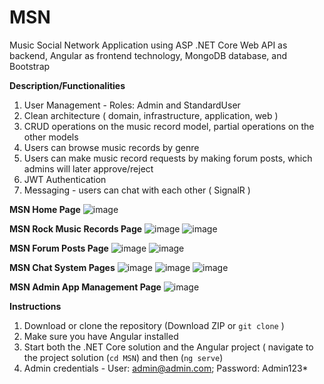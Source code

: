 # MSN
Music Social Network Application using ASP .NET Core Web API as backend, Angular as frontend technology, MongoDB database, and Bootstrap


**__Description/Functionalities__**

1. User Management - Roles: Admin and StandardUser
2. Clean architecture ( domain, infrastructure, application, web )
3. CRUD operations on the music record model, partial operations on the other models
4. Users can browse music records by genre
5. Users can make music record requests by making forum posts, which admins will later approve/reject
6. JWT Authentication
7. Messaging - users can chat with each other ( SignalR )


**MSN Home Page**
![image](https://github.com/user-attachments/assets/6c2aaa7b-f249-4713-a63e-36dedf937515)

**MSN Rock Music Records Page**
![image](https://github.com/user-attachments/assets/fb009e46-901f-4e02-ad14-0f01022fd764)
![image](https://github.com/user-attachments/assets/a083196b-9c32-428b-b8fc-ca4a679d5cd9)

**MSN Forum Posts Page**
![image](https://github.com/user-attachments/assets/904f6453-c4a5-4115-b228-03c98a0f0323)
![image](https://github.com/user-attachments/assets/dcfad2c7-db7e-4075-812a-1a1b4fac07bd)

**MSN Chat System Pages**
![image](https://github.com/user-attachments/assets/5348002b-b34c-443c-938c-3af6a2e67e41)
![image](https://github.com/user-attachments/assets/62218ada-1ab0-45bc-83eb-52510d4a51dc)
![image](https://github.com/user-attachments/assets/8a5c3831-619f-4fce-9c91-fcb7a9eaa71e)

**MSN Admin App Management Page**
![image](https://github.com/user-attachments/assets/fd1d8ca3-2620-441c-a1cc-207f2e0d4713)

**__Instructions__**

1. Download or clone the repository (Download ZIP or `git clone` )
2. Make sure you have Angular installed
3. Start both the .NET Core solution and the Angular project ( navigate to the project solution (`cd MSN`) and then (`ng serve`)
4. Admin credentials - User: admin@admin.com; Password: Admin123*












